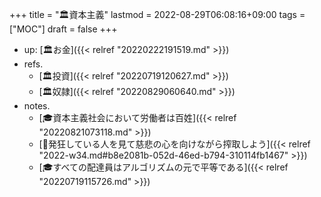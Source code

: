 +++
title = "🏛資本主義"
lastmod = 2022-08-29T06:08:16+09:00
tags = ["MOC"]
draft = false
+++

-   up: [🏛お金]({{< relref "20220222191519.md" >}})
-   refs.
    -   [🏛投資]({{< relref "20220719120627.md" >}})
    -   [🏛奴隷]({{< relref "20220829060640.md" >}})
-   notes.
    -   [🎓資本主義社会において労働者は百姓]({{< relref "20220821073118.md" >}})
    -   [💭発狂している人を見て慈悲の心を向けながら搾取しよう]({{< relref "2022-w34.md#b8e2081b-052d-46ed-b794-310114fb1467" >}})
    -   [🎓すべての配達員はアルゴリズムの元で平等である]({{< relref "20220719115726.md" >}})
